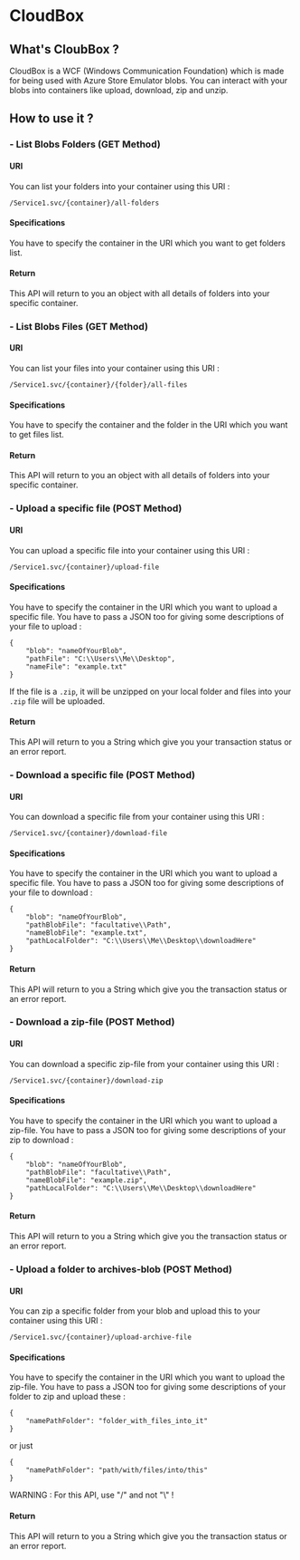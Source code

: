 # CloudBox

## What's CloubBox ? 

CloudBox is a WCF (Windows Communication Foundation) which is made for being used with Azure Store Emulator blobs. 
You can interact with your blobs into containers like upload, download, zip and unzip. 

## How to use it ?

### - List Blobs Folders (GET Method) 

#### URI
You can list your folders into your container using this URI : 

`/Service1.svc/{container}/all-folders`

#### Specifications 
You have to specify the container in the URI which you want to get folders list.

#### Return 
This API will return to you an object with all details of folders into your specific container.

### - List Blobs Files (GET Method)

#### URI
You can list your files into your container using this URI : 

`/Service1.svc/{container}/{folder}/all-files`

#### Specifications 
You have to specify the container and the folder in the URI which you want to get files list.

#### Return 
This API will return to you an object with all details of folders into your specific container.

### - Upload a specific file (POST Method)

#### URI
You can upload a specific file into your container using this URI : 

`/Service1.svc/{container}/upload-file`

#### Specifications 
You have to specify the container in the URI which you want to upload a specific file.
You have to pass a JSON too for giving some descriptions of your file to upload : 

```
{
	"blob": "nameOfYourBlob",
	"pathFile": "C:\\Users\\Me\\Desktop",
	"nameFile": "example.txt"
}
```

If the file is a `.zip`, it will be unzipped on your local folder and files into your `.zip` file will be uploaded.

#### Return 
This API will return to you a String which give you your transaction status or an error report.

### - Download a specific file (POST Method)

#### URI
You can download a specific file from your container using this URI : 

`/Service1.svc/{container}/download-file`

#### Specifications 
You have to specify the container in the URI which you want to upload a specific file.
You have to pass a JSON too for giving some descriptions of your file to download : 

```
{
	"blob": "nameOfYourBlob",
	"pathBlobFile": "facultative\\Path",
	"nameBlobFile": "example.txt",
	"pathLocalFolder": "C:\\Users\\Me\\Desktop\\downloadHere"
}
```

#### Return 
This API will return to you a String which give you the transaction status or an error report.

### - Download a zip-file (POST Method)

#### URI
You can download a specific zip-file from your container using this URI : 

`/Service1.svc/{container}/download-zip`

#### Specifications 
You have to specify the container in the URI which you want to upload a zip-file.
You have to pass a JSON too for giving some descriptions of your zip to download : 

```
{
	"blob": "nameOfYourBlob",
	"pathBlobFile": "facultative\\Path",
	"nameBlobFile": "example.zip",
	"pathLocalFolder": "C:\\Users\\Me\\Desktop\\downloadHere"
}
```

#### Return 
This API will return to you a String which give you the transaction status or an error report.

### - Upload a folder to archives-blob (POST Method)

#### URI
You can zip a specific folder from your blob and upload this to your container using this URI : 

`/Service1.svc/{container}/upload-archive-file`

#### Specifications 
You have to specify the container in the URI which you want to upload the zip-file.
You have to pass a JSON too for giving some descriptions of your folder to zip and upload these : 


```
{
	"namePathFolder": "folder_with_files_into_it"
}
```

or just 

```
{
	"namePathFolder": "path/with/files/into/this"
}
```

WARNING : For this API, use "/" and not "\\" !

#### Return 
This API will return to you a String which give you the transaction status or an error report.
